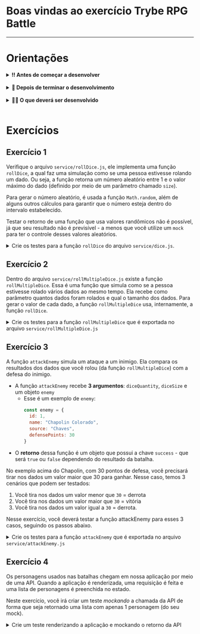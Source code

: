 # Boas vindas ao exercício Trybe RPG Battle

---

# Orientações

<details>
  <summary><strong>‼️ Antes de começar a desenvolver</strong></summary><br />

- Crie um fork desse projeto, para isso siga esse [tutorial de como realizar um fork](https://guides.github.com/activities/forking/).

- Após fazer o fork, clone o repositório criado para o seu computador.

- Rode o comando `npm install`.

- Vá para a branch `main` do seu projeto e execute o comando `git branch` ou `git branch -a`.

> 💡 Observe o que deve ser feito nas instruções para cada exercício.

</details>

<br />

<details>
  <summary><strong>🤝 Depois de terminar o desenvolvimento</strong></summary><br />

Após a solução dos exercícios, abra um PR no seu repositório forkado e, se quiser, mergeie para a `main`. Sinta-se à vontade!

**Atenção!**: Ao criar o PR,  você irá se deparar com essa tela:

![PR do exercício](images/example-pr.png)

É necessário realizar uma mudança. Para isso, clique no _base repository_ como na imagem abaixo:

![Mudando a base do repositório](images/change-base.png)

Mude para o seu repositório. Seu nome estará na frente do nome dele, por exemplo: `antonio/TicTacToe`. Depois desse passo a página deve ficar assim:

![Após mudança](images/after-change.png)

Agora, basta criar o PULL REQUEST clicando no botão `Create Pull Request`.

> 💡 Realize esse processo para cada PR que abrir.

</details>

<br />


<details>
  <summary><strong>👨‍💻 O que deverá ser desenvolvido</strong></summary><br />

Nesse repositório, você encontra uma aplicação React funcionando que simula, de forma muito simplificada, como funciona uma batalha de RPG, a qual você pode escolher atacar vários personagens.

Além disso, antes de atacar, você pode configurar quantos e qual o tamanho dos dados que você que rolar contra seus inimigos. Após o ataque, você saberá se venceu ou se teve uma derrota. 

Neste exercício, além das batalhas épicas contra personagens famosos, você também terá o desafio de criar testes para as funções que geram os números aleatórios e para as requisições feitas a API externa. Prepare seu D20 e bora para essa aventura!

Verifique com atenção a implementação das funções abaixo, pois você irá desenvolver testes para elas:

- `service/rollDice.js`
- `service/rollMultipleDice.js`
- `service/attackEnemy.js`

</details>

<br />

# Exercícios

## Exercício 1

Verifique o arquivo `service/rollDice.js`, ele implementa uma função `rollDice`, a qual faz uma simulação como se uma pessoa estivesse rolando um dado. Ou seja, a função retorna um número aleatório entre 1 e o valor máximo do dado (definido por meio de um parâmetro chamado `size`).

Para gerar o número aleatório, é usada a função `Math.random`, além de alguns outros cálculos para garantir que o número esteja dentro do intervalo estabelecido.

Testar o retorno de uma função que usa valores randômicos não é possível, já que seu resultado não é previsível - a menos que você utilize um `mock` para ter o controle desses valores aleatórios.

<details>
  <summary>Crie os testes para a função <code>rollDice</code> do arquivo <code>service/dice.js</code>.</summary><br />
  
- Considere um dado de tamanho 20 para este teste.
- Crie um mock para a função `Math.random`, de forma que a função `rollDice` sempre retorne o número 16.
- Teste que o valor retornado pela função é igual a 16.
- Teste que a função `Math.random` foi chamada uma única vez.

</details>

## Exercício 2

Dentro do arquivo `service/rollMultipleDice.js` existe a função `rollMultipleDice`. Essa é uma função que simula como se a pessoa estivesse rolado vários dados ao mesmo tempo. Ela recebe como parâmetro quantos dados foram rolados e qual o tamanho dos dados. Para gerar o valor de cada dado, a função `rollMultipleDice` usa, internamente, a função `rollDice`.

<details>
  <summary>Crie os testes para a função <code>rollMultipleDice</code> que é exportada no arquivo <code>service/rollMultipleDice.js</code></summary><br />

- use o `jest.mock` para *mockar* o módulo `service/rollDice`. Lembre-se de passar como argumento o caminho do arquivo.
- a função `rollDice` deverá ser *mockada* de forma que a primeira vez que ela é chamada deverá retornar `6`, e da segunda vez em que ela for chamada, deverá retornar `4`;
- considere um dado de tamanho 20 para este teste;
- verifique que o valor retornado pela função `rollMultipleDice` seja a somatória de `6` + `4`, ou seja `10`;
- verifique que a função `rollDicell` foi chamada duas vezes.

</details>

## Exercício 3
A função `attackEnemy` simula um ataque a um inimigo. Ela compara os resultados dos dados que você rolou (da função `rollMultipleDice`) com a defesa do inimigo.

- A função `attackEnemy` recebe **3 argumentos**: `diceQuantity`, `diceSize` e um objeto `enemy`
  - Esse é um exemplo de `enemy`: 
    ```javascript 
    const enemy = {
      id: 1,
      name: "Chapolin Colorado",
      source: "Chaves",
      defensePoints: 30
    }
    ``` 
- O **retorno** dessa função é um objeto que possui a chave `success` - que será `true` ou `false` dependendo do resultado da batalha.  

No exemplo acima do Chapolin, com 30 pontos de defesa, você precisará tirar nos dados um valor maior que 30 para ganhar. Nesse caso, temos 3 cenários que podem ser testados: 

1. Você tira nos dados um valor menor que `30` = derrota
2. Você tira nos dados um valor maior que `30` = vitória
3. Você tira nos dados um valor igual a `30` = derrota.  

Nesse exercício, você deverá testar a função attackEnemy para esses 3 casos, seguindo os passos abaixo. 

<details>
  <summary>Crie os testes para a função <code>attackEnemy</code> que é exportada no arquivo <code>service/attackEnemy.js</code></summary><br />

- use o  `jest.mock` para *mockar* o módulo `service/rollMultipleDice.js`. Lembre-se de passar como argumento o caminho do arquivo.
- em todos os testes você deverá testar o resultado da função `attackEnemy`.

- crie um teste para o caso de **vitória**:
  - a função `rollMultipleDice` deverá ser *mockada* de forma que a primeira vez que ela é chamada deverá retornar um valor maior do que a defesa do inimigo.
  - O resultado da batalha deverá ser a vitória
  
- crie um teste para o caso de **derrota**:
  - a função `rowMultipleDice` deverá ser *mockada* de forma que a primeira vez que ela é chamada deverá retornar um valor menor do que a defesa do inimigo.
  - O resultado da batalha deverá ser a derrota

- Crie um teste para o caso de **empate nos dados**
  - a função `rowMultipleDice` deverá ser *mockada* de forma que a primeira vez que ela é chamada deverá retornar um valor igual ao da defesa do inimigo.
  - O resultado da batalha deverá ser a derrota

</details>

## Exercício 4

Os personagens usados nas batalhas chegam em nossa aplicação por meio de uma API. Quando a aplicação é renderizada, uma requisição é feita e uma lista de personagens é preenchida no estado.

Neste exercício, você irá criar um teste _mockando_ a chamada da API de forma que seja retornado uma lista com apenas 1 personagem (do seu mock).

<details>
  <summary>Crie um teste renderizando a aplicação e mockando o retorno da API</summary><br />

- Faça um _mock_ na função `fetch` para que a requisição para a API de personagens retorne apenas um personagem.
- Renderize a aplicação e verifique que o nome do seu personagem está sendo exibido na tela. O nome do personagem é renderizado em um elemento `h3`. Dica: use o `getByRole` para pegar esse elemento.

</details>
